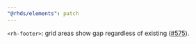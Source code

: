 ```yaml
---
"@rhds/elements": patch
---
```


`<rh-footer>`: grid areas show gap regardless of existing ([#575][issue]).

[issue]: https://github.com/RedHat-UX/red-hat-design-system/issues/575
